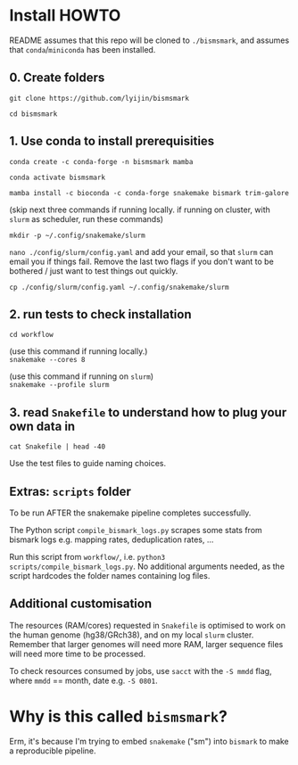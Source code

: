 # Install HOWTO #

README assumes that this repo will be cloned to `./bismsmark`, and assumes that `conda`/`miniconda` has been installed.

## 0. Create folders ##

`git clone https://github.com/lyijin/bismsmark`

`cd bismsmark`

## 1. Use conda to install prerequisities ##

`conda create -c conda-forge -n bismsmark mamba`

`conda activate bismsmark`

`mamba install -c bioconda -c conda-forge snakemake bismark trim-galore`

(skip next three commands if running locally. if running on cluster, with `slurm` as scheduler, run these commands)

`mkdir -p ~/.config/snakemake/slurm`

`nano ./config/slurm/config.yaml` and add your email, so that `slurm` can email you if things fail. Remove the last two flags if you don't want to be bothered / just want to test things out quickly.

`cp ./config/slurm/config.yaml ~/.config/snakemake/slurm`

## 2. run tests to check installation ##

`cd workflow`

(use this command if running locally.)\
`snakemake --cores 8`

(use this command if running on `slurm`)\
`snakemake --profile slurm`

## 3. read `Snakefile` to understand how to plug your own data in ##

`cat Snakefile | head -40`

Use the test files to guide naming choices.

## Extras: `scripts` folder ##

To be run AFTER the snakemake pipeline completes successfully.

The Python script `compile_bismark_logs.py` scrapes some stats from bismark logs e.g. mapping rates, deduplication rates, ...

Run this script from `workflow/`, i.e. `python3 scripts/compile_bismark_logs.py`. No additional arguments needed, as the script hardcodes the folder names containing log files.

## Additional customisation ##

The resources (RAM/cores) requested in `Snakefile` is optimised to work on the human genome (hg38/GRch38), and on my local `slurm` cluster. Remember that larger genomes will need more RAM, larger sequence files will need more time to be processed.

To check resources consumed by jobs, use `sacct` with the `-S mmdd` flag, where `mmdd` == month, date e.g. `-S 0801`.

# Why is this called `bismsmark`? #

Erm, it's because I'm trying to embed `snakemake` ("sm") into `bismark` to make a reproducible pipeline.
